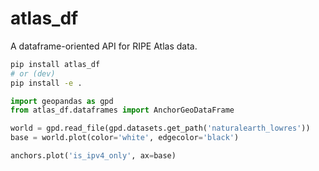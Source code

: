 # atlas_df
 A dataframe-oriented API for RIPE Atlas data.

```bash
pip install atlas_df
# or (dev)
pip install -e .
```

```python
import geopandas as gpd
from atlas_df.dataframes import AnchorGeoDataFrame

world = gpd.read_file(gpd.datasets.get_path('naturalearth_lowres'))
base = world.plot(color='white', edgecolor='black')

anchors.plot('is_ipv4_only', ax=base)
```
